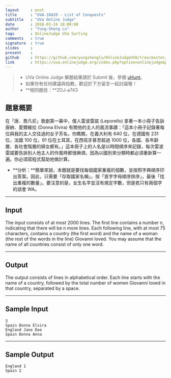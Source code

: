 ```yaml
---
layout     : post
title      : "UVA-10420 - List of Conquests"
subtitle   : "UVa Online Judge"
date       : 2018-03-24 18:00:00
author     : "Yung-Sheng Lu"
tags       : OnlineJudge UVa Sorting
comments   : true
signature  : true
slides     : 
present    :
github     : https://github.com/yungshenglu/OnlineJudgeUVA/tree/master/UVA-10420
link       : https://uva.onlinejudge.org/index.php?option=onlinejudge&page=show_problem&problem=1361
---
```


> * UVa Online Judge 解題結果請於 Submit 後，參閱 [uHunt](https://uhunt.onlinejudge.org/)。
> * 如果你有任何建議與指教，歡迎於下方留言一起討論喔！
> * **相同題目：**ZOJ-a743

## 題意概要

在「唐．喬凡尼」歌劇第一幕中，僕人雷波雷諾 (Leporello) 拿著一本小冊子告訴唐納．愛爾維拉 (Donna Elvira) 有關他的主人的風流事蹟：「這本小冊子記錄著每位與我的主人交往過的女子芳名，你瞧瞧，在義大利有 640 位，在德國有 231 位，法國 100 位，91 位在土耳其，在西班牙甚至超過 1000 位，各國、各年齡層、各社會階層的婦女都有。」這本冊子上的人名是以時間順序來記錄，每次雷波雷諾要告訴別人他主人的作風時都很麻煩，因為以國別來分類時都必須重新算一遍。你必須寫程式幫助他做計算。

* **分析：**簡單來說，本題就是要找每個國家重複的個數，並按照字典順序印出答案。因此，只需要「存取國家名稱」，按「首字字母順序排序」，最後「找出重複的數量」。要注意的是，女生名字並沒有規定字數，但是若只有兩個字的話會 WA。

---
## Input

The input consists of at most 2000 lines. The first line contains a number n, indicating that there will be n more lines. Each following line, with at most 75 characters, contains a country (the first word) and the name of a woman (the rest of the words in the line) Giovanni loved. You may assume that the name of all countries consist of only one word.

---
## Output

The output consists of lines in alphabetical order. Each line starts with the name of a country, followed by the total number of women Giovanni loved in that country, separated by a space.

---
## Sample Input

```
3
Spain Donna Elvira
England Jane Doe
Spain Donna Anna
```

---
## Sample Output

```
England 1
Spain 2
```